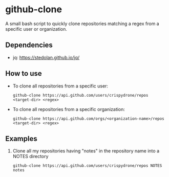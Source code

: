 # github-clone
A small bash script to quickly clone repositories matching a regex from a specific user or organization.

## Dependencies
+ jq: <https://stedolan.github.io/jq/>

## How to use
+ To clone all repositories from a specific user:

  ```
  github-clone https://api.github.com/users/crispydrone/repos <target-dir> <regex>
  ```

+ To clone all repositories from a specific organization:

  ```
  github-clone https://api.github.com/orgs/<organization-name>/repos <target-dir> <regex>
  ```

## Examples
1. Clone all my repositories having "notes" in the repository name into a NOTES directory

   ```
   github-clone https://api.github.com/users/crispydrone/repos NOTES notes
   ```
